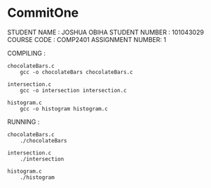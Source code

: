 # CommitOne

STUDENT NAME     :
    JOSHUA OBIHA
STUDENT NUMBER   :
    101043029
COURSE CODE      :
    COMP2401
ASSIGNMENT NUMBER:
    1

COMPILING        :

    chocolateBars.c
        gcc -o chocolateBars chocolateBars.c

    intersection.c
        gcc -o intersection intersection.c 

    histogram.c 
        gcc -o histogram histogram.c 

RUNNING         :  

    chocolateBars.c
        ./chocolateBars

    intersection.c
        ./intersection 

    histogram.c 
        ./histogram 

